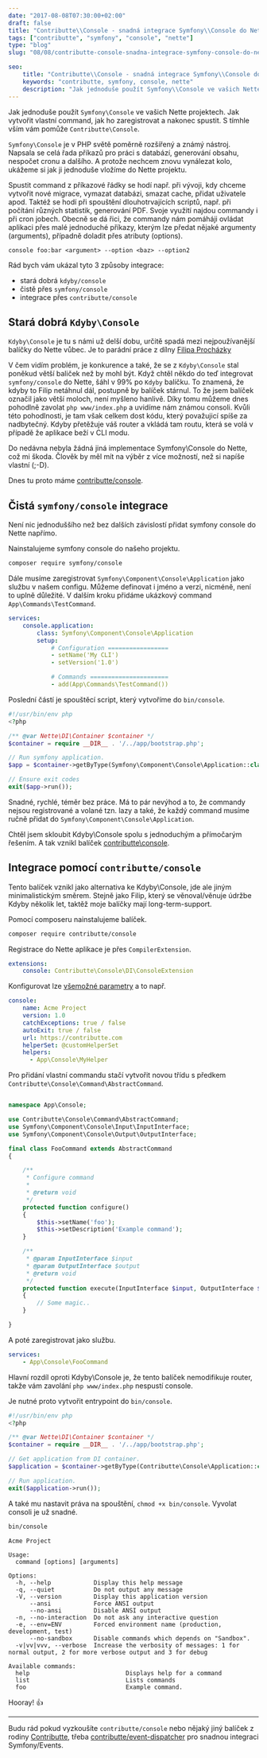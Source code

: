 ```yaml
---
date: "2017-08-08T07:30:00+02:00"
draft: false
title: "Contributte\\Console - snadná integrace Symfony\\Console do Nette Frameworku"
tags: ["contributte", "symfony", "console", "nette"]
type: "blog"
slug: "08/08/contributte-console-snadna-integrace-symfony-console-do-nette"

seo:
    title: "Contributte\\Console - snadná integrace Symfony\\Console do Nette Frameworku"
    keywords: "contributte, symfony, console, nette"
    description: "Jak jednoduše použít Symfony\\Console ve vašich Nette projektech. Jak vytvořit vlastní command, jak ho zaregistrovat a nakonec spustit. S tímhle vším vám pomůže Contributte\\Console."
---
```


Jak jednoduše použít `Symfony\Console` ve vašich Nette projektech. Jak vytvořit vlastní command, jak ho zaregistrovat
a nakonec spustit. S tímhle vším vám pomůže `Contributte\Console`.

<!--more-->

`Symfony\Console` je v PHP světě poměrně rozšířený a známý nástroj. Napsala se celá řada příkazů pro práci s databází, generování obsahu, nespočet cronu a dalšího. A protože nechcem znovu vynálezat kolo, ukážeme si jak ji jednoduše vložíme do Nette projektu. 

Spustit command z příkazové řádky se hodí např. při vývoji, kdy chceme vytvořit nové migrace, vymazat databázi,
smazat cache, přidat uživatele apod. Taktéž se hodí při spouštění dlouhotrvajících scriptů, např. při počítání různých statistik, generování PDF.
Svoje využití najdou commandy i při cron jobech. Obecně se dá řici, že commandy nám pomáháji ovládat aplikaci přes malé 
jednoduché příkazy, kterým lze předat nějaké argumenty (arguments), případně doladit přes atributy (options). 

```
console foo:bar <argument> --option <baz> --option2
```

Rád bych vám ukázal tyto 3 způsoby integrace: 

- stará dobrá `kdyby/console`  
- čistě přes `symfony/console`
- integrace přes `contributte/console`  

## Stará dobrá `Kdyby\Console`

`Kdyby\Console` je tu s námi už delší dobu, určitě spadá mezi nejpoužívanější balíčky do Nette vůbec. Je to parádní práce
z dílny [Filipa Procházky](https://twitter.com/ProchazkaFilip)

V čem vidím problém, je konkurence a také, že se z `Kdyby\Console` stal poněkud větší baliček než by mohl být. 
Když chtěl někdo do teď integrovat `symfony/console` do Nette, šáhl v 99% po `Kdyby` balíčku. To znamená, že kdyby to Filip
netáhnul dál, postupně by balíček stárnul. To že jsem balíček označil jako větší moloch, není myšleno hanlivě. 
Díky tomu můžeme dnes pohodlně zavolat `php www/index.php` a uvidíme nám známou consoli. Kvůli této pohodlnosti, je tam 
však celkem dost kódu, který považujicí spíše za nadbytečný. Kdyby přetěžuje váš router a vkládá tam routu, 
která se volá v případě že aplikace beží v CLI modu.

Do nedávna nebyla žádná jiná implementace Symfony\Console do Nette, což mi škoda. Člověk by měl mít na výběr z více možností, 
než si napíše vlastní (;-D).

Dnes tu proto máme [contributte/console](https://github.com/contributte/console).

## Čistá `symfony/console` integrace

Není nic jednoduššího než bez dalších závislostí přidat symfony console do Nette napřímo. 

Nainstalujeme symfony console do našeho projektu.

```sh
composer require symfony/console
```

Dále musíme zaregistrovat `Symfony\Component\Console\Application` jako službu v našem configu.
Můžeme definovat i jméno a verzi, nicméně, není to uplně důležité. V dalším kroku přidáme
ukázkový command `App\Commands\TestCommand`. 

```yaml
services:
    console.application:
        class: Symfony\Component\Console\Application
        setup:
            # Configuration =================
            - setName('My CLI')
            - setVersion('1.0')

            # Commands ======================
            - add(App\Commands\TestCommand())
```

Poslední částí je spouštěcí script, který vytvoříme do `bin/console`.

```php
#!/usr/bin/env php
<?php

/** @var Nette\DI\Container $container */
$container = require __DIR__ . '/../app/bootstrap.php';

// Run symfony application.
$app = $container->getByType(Symfony\Component\Console\Application::class);

// Ensure exit codes
exit($app->run());
```

Snadné, rychlé, téměr bez práce. Má to pár nevýhod a to, že commandy nejsou registrované a volané
tzn. lazy a také, že každý command musíme ručně přidat do `Symfony\Component\Console\Application`.

Chtěl jsem skloubit Kdyby\Console spolu s jednoduchým a přímočarým řešením. A tak vznikl balíček [contributte\console](https://github.com/contributte/console).

## Integrace pomocí `contributte/console`

Tento balíček vznikl jako alternativa ke Kdyby\Console, jde ale jiným minimalistickým směrem. Stejně jako Filip, který
se věnoval/věnuje údržbe Kdyby několik let, taktěž moje balíčky mají long-term-support.

Pomocí composeru nainstalujeme balíček.

```sh
composer require contributte/console
```

Registrace do Nette aplikace je přes `CompilerExtension`.

```yaml
extensions:
    console: Contributte\Console\DI\ConsoleExtension
```

Konfigurovat lze [všemožné parametry](https://github.com/contributte/console/tree/master/.docs#configuration) a to např.

```yaml
console:
    name: Acme Project
    version: 1.0
    catchExceptions: true / false
    autoExit: true / false
    url: https://contributte.com
    helperSet: @customHelperSet
    helpers:
      - App\Console\MyHelper
```

Pro přidání vlastní commandu stačí vytvořit novou třídu s předkem `Contributte\Console\Command\AbstractCommand`.

```php

namespace App\Console;

use Contributte\Console\Command\AbstractCommand;
use Symfony\Component\Console\Input\InputInterface;
use Symfony\Component\Console\Output\OutputInterface;

final class FooCommand extends AbstractCommand
{

    /**
     * Configure command
     *
     * @return void
     */
    protected function configure()
    {
        $this->setName('foo');
        $this->setDescription('Example command');
    }

    /**
     * @param InputInterface $input
     * @param OutputInterface $output
     * @return void
     */
    protected function execute(InputInterface $input, OutputInterface $output)
    {
        // Some magic..
    }

}
```

A poté zaregistrovat jako službu.

```yaml
services:
    - App\Console\FooCommand
```

Hlavní rozdíl oproti Kdyby\Console je, že tento balíček nemodifikuje router, takže vám zavolání `php www/index.php` nespustí console.

Je nutné proto vytvořit entrypoint do `bin/console`.

```php
#!/usr/bin/env php
<?php

/** @var Nette\DI\Container $container */
$container = require __DIR__ . '/../app/bootstrap.php';

// Get application from DI container.
$application = $container->getByType(Contributte\Console\Application::class);

// Run application.
exit($application->run());
```

A také mu nastavit práva na spouštění, `chmod +x bin/console`. Vyvolat consoli je už snadné.

```sh
bin/console
```

```
Acme Project

Usage:
  command [options] [arguments]

Options:
  -h, --help            Display this help message
  -q, --quiet           Do not output any message
  -V, --version         Display this application version
      --ansi            Force ANSI output
      --no-ansi         Disable ANSI output
  -n, --no-interaction  Do not ask any interactive question
  -e, --env=ENV         Forced environment name (production, development, test)
      --no-sandbox      Disable commands which depends on "Sandbox".
  -v|vv|vvv, --verbose  Increase the verbosity of messages: 1 for normal output, 2 for more verbose output and 3 for debug

Available commands:
  help                           Displays help for a command
  list                           Lists commands
  foo                            Example command.
```

Hooray! :+1:

-----

Budu rád pokud vyzkoušíte `contributte/console` nebo nějaký jiný balíček z rodiny [Contributte](https://github.com/contributte),
třeba [contributte/event-dispatcher](https://github.com/contributte/event-dispatcher) pro snadnou integraci Symfony/Events.